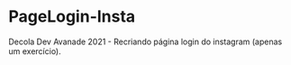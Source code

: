 # PageLogin-Insta
Decola Dev Avanade 2021 - Recriando página login do instagram (apenas um exercício).
